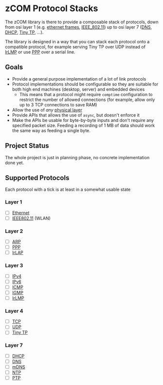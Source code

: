 # zCOM Protocol Stacks

The zCOM library is there to provide a composable stack of protocols, down from osi layer 1 (e.g. [ethernet frames](https://en.wikipedia.org/wiki/Ethernet_frame), [IEEE_802.11](https://en.wikipedia.org/wiki/IEEE_802.11)) up to osi layer 7 ([DNS](https://en.wikipedia.org/wiki/Domain_Name_System), [DHCP](https://en.wikipedia.org/wiki/Dynamic_Host_Configuration_Protocol), [Tiny TP](https://en.wikipedia.org/wiki/Infrared_Data_Association#Tiny_TP), ...).

The library is designed in a way that you can stack each protocol onto a compatible protocol, for example serving Tiny TP over UDP instead of [IrLMP](https://en.wikipedia.org/wiki/Infrared_Data_Association#IrLMP) or use [PPP](https://en.wikipedia.org/wiki/Point-to-Point_Protocol) over a serial line.

## Goals

- Provide a general purpose implementation of a lot of link protocols
- Protocol implementations should be configurable so they are suitable for both high end machines (desktop, server) and embedded devices
  - This means that a protocol might require `comptime` configuration to restrict the number of allowed connections (for example, allow only up to 3 TCP connections to save RAM)
- Allow the use of *any* [physical layer](https://en.wikipedia.org/wiki/Physical_layer)
- Provide APIs that allows the use of `async`, but doesn't enforce it
- Make the APIs be usable for byte-by-byte inputs and don't require any specified packet size. Feeding a recording of 1 MB of data should work the same way as feeding a single byte.

## Project Status

The whole project is just in planning phase, no concrete implementation done yet.

## Supported Protocols

Each protocol with a tick is at least in a somewhat usable state

### Layer 1
- [ ] [Ethernet](https://en.wikipedia.org/wiki/Ethernet_frame)
- [ ] [IEEE802.11](https://en.wikipedia.org/wiki/802.11_Frame_Types) (WLAN)

### Layer 2
- [ ] [ARP](https://en.wikipedia.org/wiki/Address_Resolution_Protocol)
- [ ] [PPP](https://en.wikipedia.org/wiki/Point-to-Point_Protocol)
- [ ] [IrLAP](https://en.wikipedia.org/wiki/Infrared_Data_Association#IrLAP)

### Layer 3
- [ ] [IPv4](https://en.wikipedia.org/wiki/IPv4)
- [ ] [IPv6](https://en.wikipedia.org/wiki/IPv6)
- [ ] [ICMP](https://en.wikipedia.org/wiki/Internet_Control_Message_Protocol)
- [ ] [IGMP](https://en.wikipedia.org/wiki/Internet_Group_Management_Protocol)
- [ ] [IrLMP](https://en.wikipedia.org/wiki/Infrared_Data_Association#IrLMP)

### Layer 4
- [ ] [TCP](https://en.wikipedia.org/wiki/Transmission_Control_Protocol)
- [ ] [UDP](https://en.wikipedia.org/wiki/User_Datagram_Protocol)
- [ ] [Tiny TP](https://en.wikipedia.org/wiki/Infrared_Data_Association#Tiny_TP)

### Layer 7
- [ ] [DHCP](https://en.wikipedia.org/wiki/Dynamic_Host_Configuration_Protocol)
- [ ] [DNS](https://en.wikipedia.org/wiki/Domain_Name_System)
- [ ] [mDNS](https://en.wikipedia.org/wiki/Multicast_DNS)
- [ ] [NTP](https://en.wikipedia.org/wiki/Network_Time_Protocol)
- [ ] [PTP](https://en.wikipedia.org/wiki/Precision_Time_Protocol)
